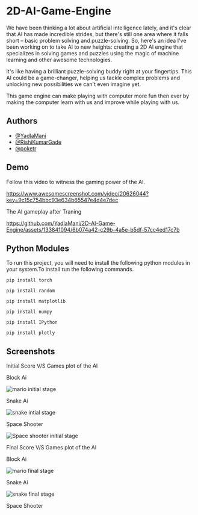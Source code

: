 # 2D-AI-Game-Engine

We have  been thinking a lot about artificial intelligence lately, and it's clear that AI has made incredible strides, but there's still one area where it falls short – basic problem solving and puzzle-solving.
So, here's an idea I've been working on to take AI to new heights: creating a 2D AI engine that specializes in solving games and puzzles using the magic of machine learning and other awesome technologies.

It's like having a brilliant puzzle-solving buddy right at your fingertips. This AI could be a game-changer, helping us tackle complex problems and unlocking new possibilities we can't even imagine yet.

This game engine can make playing with computer more fun then ever by making the computer learn with us and improve while playing with us.



## Authors

- [@YadlaMani](https://www.github.com/YadlaMani)
- [@RishiKumarGade](https://www.github.com/RishiKumarGade)
- [@poketr](https://github.com/poketr)



## Demo

Follow this video to witness the gaming power of the AI.


https://www.awesomescreenshot.com/video/20626044?key=9c15c754bbc93e634b65547e4d4e7dec

The AI gameplay after Traning


https://github.com/YadlaMani/2D-AI-Game-Engine/assets/133841094/6b074a42-c29b-4a5e-b5df-57cc4ed17c7b



## Python Modules

To run this project, you will need to install the following python modules in your system.To install run the following commands.

`pip install torch`

`pip install random`

`pip install matplotlib`

`pip install numpy`

`pip install IPython`

`pip install plotly`


## Screenshots
 
Initial Score V/S Games plot of the AI  

Block Ai

![mario initial stage](https://github.com/YadlaMani/2D-AI-Game-Engine/assets/133841094/e8f9a5fa-6d53-4bf4-8f0d-2ab81377cec0)

Snake Ai

![snake intial stage](https://github.com/YadlaMani/2D-AI-Game-Engine/assets/133841094/c0e4454e-4c1b-4031-a4a0-0f67492e31d5)

Space Shooter

![Space shooter initial stage](https://github.com/YadlaMani/2D-AI-Game-Engine/assets/133841094/0906df75-682b-4996-a26b-33ad653f2d55)

Final Score V/S Games plot of the AI

Block Ai

![mario final stage](https://github.com/YadlaMani/2D-AI-Game-Engine/assets/133841094/b10895d5-dead-447a-9cc2-5428e7081190)

Snake Ai

![snake final stage](https://github.com/YadlaMani/2D-AI-Game-Engine/assets/133841094/4c8bc0e0-0591-4b98-bff8-e89bf6c877c2)

Space Shooter






